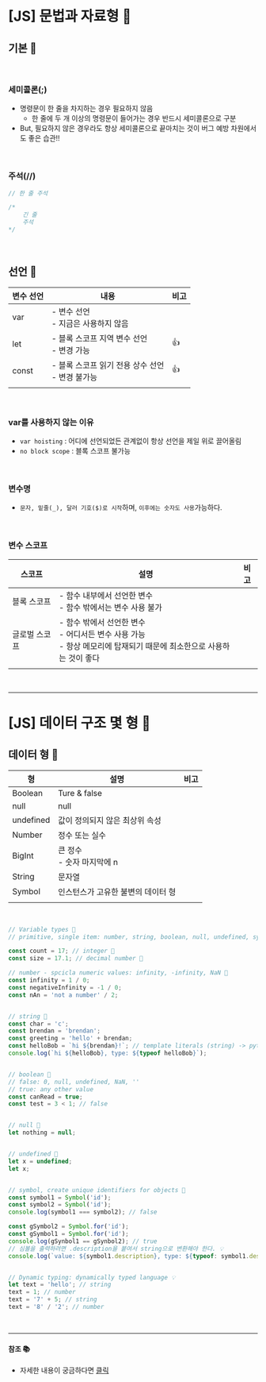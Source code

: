 # [JS] 문법과 자료형 📝

## **기본 💭**

<br />

### **세미콜론(;)**

- 명령문이 한 줄을 차지하는 경우 필요하지 않음
  - 한 줄에 두 개 이상의 명령문이 들어가는 경우 반드시 세미콜론으로 구분
- But, 필요하지 않은 경우라도 항상 세미콜론으로 끝마치는 것이 버그 예방 차원에서도 좋은 습관!!

<br />

### **주석(//)**

```javascript
// 한 줄 주석

/* 
	긴 줄  
	주석 
*/
```

<br />

## **선언 💭**

| 변수 선언 | 내용                                                 | 비고 |
| --------- | ---------------------------------------------------- | ---- |
| var       | - 변수 선언<br />- 지금은 사용하지 않음              |      |
| let       | - 블록 스코프 지역 변수 선언<br />- 변경 가능        | 👍   |
| const     | - 블록 스코프 읽기 전용 상수 선언<br />- 변경 불가능 | 👍   |
|           |                                                      |

<br />

### **var를 사용하지 않는 이유**

- `var hoisting` : 어디에 선언되었든 관계없이 항상 선언을 제일 위로 끌어올림
- `no block scope` : 블록 스코프 불가능

<br />

### **변수명**

- `문자, 밑줄(_), 달러 기호($)로 시작`하며, `이후에는 숫자도 사용`가능하다.

<br />

### **변수 스코프**

| 스코프        | 설명                                                                                                                         | 비고 |
| ------------- | ---------------------------------------------------------------------------------------------------------------------------- | ---- |
| 블록 스코프   | - 함수 내부에서 선언한 변수<br />- 함수 밖에서는 변수 사용 불가                                                              |      |
| 글로벌 스코프 | - 함수 밖에서 선언한 변수<br />- 어디서든 변수 사용 가능 <br />- 항상 메모리에 탑재되기 때문에 최소한으로 사용하는 것이 좋다 |      |
|               |                                                                                                                              |      |

<br />

---

# [JS] 데이터 구조 몇 형 📝

## **데이터 형 💭**

| 형        | 설명                               | 비고 |
| --------- | ---------------------------------- | ---- |
| Boolean   | Ture & false                       |      |
| null      | null                               |      |
| undefined | 값이 정의되지 않은 최상위 속성     |      |
| Number    | 정수 또는 실수                     |      |
| BigInt    | 큰 정수<br />- 숫자 마지막에 n     |      |
| String    | 문자열                             |      |
| Symbol    | 인스턴스가 고유한 불변의 데이터 형 |      |
|           |                                    |

<br />

```javascript
// Variable types 📝
// primitive, single item: number, string, boolean, null, undefined, symbol

const count = 17; // integer 💭
const size = 17.1; // decimal number 💭

// number - spcicla numeric values: infinity, -infinity, NaN 💭
const infinity = 1 / 0;
const negativeInfinity = -1 / 0;
const nAn = 'not a number' / 2;


// string 💭
const char = 'c';
const brendan = 'brendan';
const greeting = 'hello' + brendan;
const helloBob = `hi ${brendan}!`; // template literals (string) -> python : f''string
console.log(`hi ${helloBob}, type: ${typeof helloBob}`);


// boolean 💭
// false: 0, null, undefined, NaN, ''
// true: any other value
const canRead = true;
const test = 3 < 1; // false


// null 💭
let nothing = null;


// undefined 💭
let x = undefined;
let x;


// symbol, create unique identifiers for objects 💭
const symbol1 = Symbol('id');
const symbol2 = Symbol('id');
console.log(symbol1 === symbol2); // false

const gSymbol2 = Symbol.for('id');
const gSymbol1 = Symbol.for('id');
console.log(gSynbol1 == gSynbol2); // true
// 심볼을 출력하려면 .description을 붙여서 string으로 변환해야 한다. 💡
console.log(`value: ${symbol1.description}, type: ${typeof: symbol1.description}`);


// Dynamic typing: dynamically typed language 💡
let text = 'hello'; // string
text = 1; // number
text = '7' + 5; // string
text = '8' / '2'; // number

```

<br />

---

#### **참조 📚**

- 자세한 내용이 궁금하다면 [클릭](https://developer.mozilla.org/ko/docs/Web/JavaScript/Guide/Grammar_and_types)
